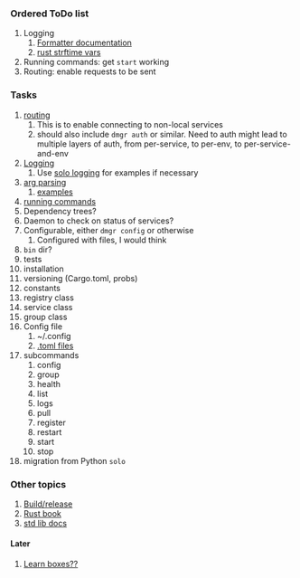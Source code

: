 ### Ordered ToDo list
1. Logging
    1. [Formatter documentation](https://docs.rs/log4rs/0.8.1/log4rs/encode/pattern/index.html)
    1. [rust strftime vars](https://docs.rs/chrono/0.4.0/chrono/format/strftime/index.html)
1. Running commands: get `start` working
1. Routing: enable requests to be sent

### Tasks
1. [routing](https://docs.rs/iron/0.6.0/iron/request/index.html)
    1. This is to enable connecting to non-local services
    1. should also include `dmgr auth` or similar. Need to auth might lead to multiple layers
       of auth, from per-service, to per-env, to per-service-and-env
1. [Logging](https://docs.rs/log4rs/*/log4rs/)
    1. Use [solo logging](https://github.com/socrata/solo/blob/master/solo/solo_logging.py)
       for examples if necessary
1. [arg parsing](https://docs.rs/clap/*/clap/)
    1. [examples](https://github.com/clap-rs/clap/blob/master/examples/01b_quick_example.rs)
1. [running commands](https://doc.rust-lang.org/std/process/struct.Command.html)
1. Dependency trees?
1. Daemon to check on status of services?
1. Configurable, either `dmgr config` or otherwise
    1. Configured with files, I would think
1. `bin` dir?
1. tests
1. installation
1. versioning (Cargo.toml, probs)
1. constants
1. registry class
1. service class
1. group class
1. Config file 
    1. ~/.config
    1. [.toml files](https://docs.rs/toml/0.4.10/toml/)
1. subcommands
    1. config
    1. group
    1. health
    1. list
    1. logs
    1. pull
    1. register
    1. restart
    1. start
    1. stop
1. migration from Python `solo`


### Other topics
1. [Build/release](https://doc.rust-lang.org/stable/book/ch14-00-more-about-cargo.html)
1. [Rust book](https://doc.rust-lang.org/stable/book/)
1. [std lib docs](https://doc.rust-lang.org/std/index.html)

#### Later
1. [Learn boxes??](https://doc.rust-lang.org/1.14.0/book/box-syntax-and-patterns.html)
